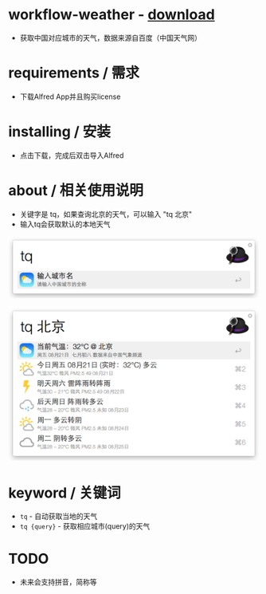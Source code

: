 # workflow-weather - [download](https://github.com/amlun/workflow-weather/raw/master/China-Weather.alfredworkflow "Download")
 - 获取中国对应城市的天气，数据来源自百度（中国天气网）

# requirements / 需求
 - 下载Alfred App并且购买license

# installing / 安装
 - 点击下载，完成后双击导入Alfred

# about / 相关使用说明
 - 关键字是 tq，如果查询北京的天气，可以输入 "tq 北京"
 - 输入tq会获取默认的本地天气

![keyword](https://github.com/amlun/workflow-weather/raw/master/screen/keyword.png)

![use](https://github.com/amlun/workflow-weather/raw/master/screen/use.png)

# keyword / 关键词
 - `tq` - 自动获取当地的天气
 - `tq {query}` - 获取相应城市(query)的天气

# TODO
 - 未来会支持拼音，简称等